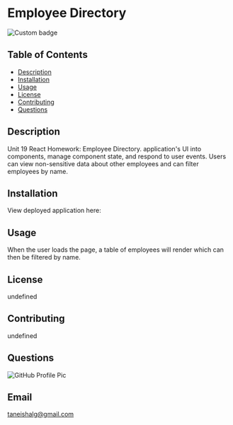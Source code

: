 
# Employee Directory

![Custom badge](https://img.shields.io/badge/Employee-Directory-orange)
    
 
## Table of Contents
 * [Description](#Description)
 * [Installation](#Installation)
 * [Usage](#Usage)
 * [License](#License)
 * [Contributing](#Contributing)
 * [Questions](#Questions)
    
 ## Description
 Unit 19 React Homework: Employee Directory.
 application's UI into components, manage component state, and respond to user events.
 Users can view non-sensitive data about other employees and can filter employees by name.

 ## Installation
 View deployed application here: 

 ## Usage
 When the user loads the page, a table of employees will render which can then be filtered by name. 

 ## License
 undefined

 ## Contributing
 undefined

 ## Questions
 ![GitHub Profile Pic](https://avatars.githubusercontent.com/TLGeorge)
      
    
 ## Email
  taneishalg@gmail.com